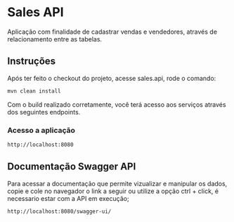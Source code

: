 # Sales API

Aplicação com finalidade de cadastrar vendas e vendedores, através de relacionamento entre as tabelas.

## Instruções

Após ter feito o checkout do projeto, acesse sales.api, rode o comando:

```bash
mvn clean install
```

Com o build realizado corretamente, você terá acesso aos serviços através dos seguintes endpoints.

### Acesso a aplicação

```bash
http://localhost:8080
```

## Documentação Swagger API

Para acessar a documentação que permite vizualizar e manipular os dados, copie e cole no navegador o link a seguir ou utilize a opção ctrl + click, é necessario estar com a API em execução;

```bash
http://localhost:8080/swagger-ui/
```
